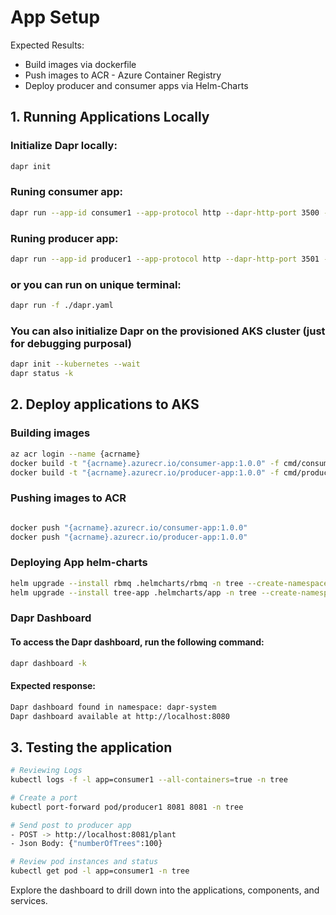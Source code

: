 # App Setup

Expected Results:

- Build images via dockerfile
- Push images to ACR - Azure Container Registry
- Deploy producer and consumer apps via Helm-Charts

## 1. Running Applications Locally

### Initialize Dapr locally:

```sh
dapr init
```

### Runing consumer app:

```sh
dapr run --app-id consumer1 --app-protocol http --dapr-http-port 3500 --app-port 8080  --resources-path .dapr/resources -- go run ./cmd/consumer
```

### Runing producer app:

```sh
dapr run --app-id producer1 --app-protocol http --dapr-http-port 3501 --resources-path .dapr/resources -- go run ./cmd/producer
```

### or you can run on unique terminal:

```sh
dapr run -f ./dapr.yaml
```

### You can also initialize Dapr on the provisioned AKS cluster (just for debugging purposal)

```sh
dapr init --kubernetes --wait
dapr status -k
```

## 2. Deploy applications to AKS

### Building images

```sh
az acr login --name {acrname}
docker build -t "{acrname}.azurecr.io/consumer-app:1.0.0" -f cmd/consumer/dockerfile .
docker build -t "{acrname}.azurecr.io/producer-app:1.0.0" -f cmd/producer/dockerfile .
```

### Pushing images to ACR

```sh

docker push "{acrname}.azurecr.io/consumer-app:1.0.0" 
docker push "{acrname}.azurecr.io/producer-app:1.0.0" 
```

### Deploying App helm-charts

```sh
helm upgrade --install rbmq .helmcharts/rbmq -n tree --create-namespace
helm upgrade --install tree-app .helmcharts/app -n tree --create-namespace
```

### Dapr Dashboard

#### To access the Dapr dashboard, run the following command:

```sh
dapr dashboard -k
```

#### Expected response:

```sh
Dapr dashboard found in namespace: dapr-system
Dapr dashboard available at http://localhost:8080
```

## 3. Testing the application

```sh
# Reviewing Logs
kubectl logs -f -l app=consumer1 --all-containers=true -n tree

# Create a port
kubectl port-forward pod/producer1 8081 8081 -n tree

# Send post to producer app
- POST -> http://localhost:8081/plant
- Json Body: {"numberOfTrees":100}

# Review pod instances and status
kubectl get pod -l app=consumer1 -n tree
```

Explore the dashboard to drill down into the applications, components, and services.
